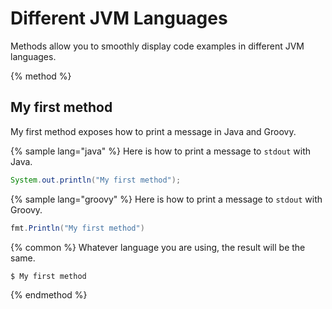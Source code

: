 # Different JVM Languages

Methods allow you to smoothly display code examples in different JVM languages.

{% method %}
## My first method

My first method exposes how to print a message in Java and Groovy.

{% sample lang="java" %}
Here is how to print a message to `stdout` with Java.

```java
System.out.println("My first method");
```

{% sample lang="groovy" %}
Here is how to print a message to `stdout` with Groovy.

```groovy
fmt.Println("My first method")
```

{% common %}
Whatever language you are using, the result will be the same.

```bash
$ My first method
```
{% endmethod %}

